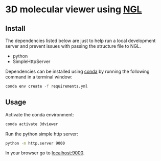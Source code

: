 # 3D molecular viewer using [NGL](https://github.com/nglviewer/ngl)

## Install

The dependencies listed below are just to help run a local development server and prevent issues with passing the structure file to NGL.

- python
- SimpleHttpServer

Dependencies can be installed using [conda](https://docs.conda.io/en/latest/miniconda.html) by running the following command in a terminal window:

```bash
conda env create -f requirements.yml
```

## Usage

Activate the conda environment:

```bash
conda activate 3dviewer
```

Run the python simple http server:

```bash
python -m http.server 9000
```

In your browser go to [localhost:9000](http://localhost:9000/).
